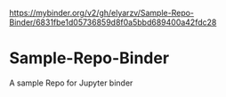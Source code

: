 https://mybinder.org/v2/gh/elyarzv/Sample-Repo-Binder/6831fbe1d05736859d8f0a5bbd689400a42fdc28

# Sample-Repo-Binder
A sample Repo for Jupyter binder
